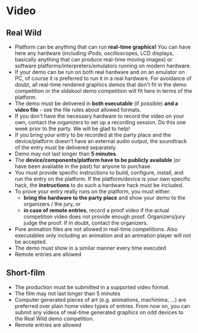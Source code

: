 # Video

## Real Wild

- Platform can be anything that can run **real-time graphics!** You can have here any hardware (including iPods, oscilloscopes, LCD displays, basically anything that can produce real-time moving images) or software platforms/interpreters/emulators running on modern hardware.
- If your demo can be run on both real hardware and on an emulator on PC, of course it is preferred to run it in a real hardware. For avoidance of doubt, all real-time rendered graphics demos that don't fit in the demo competition or the oldskool demo competition will fit here in terms of the platform.
- The demo must be delivered in **both executable** (if possible) **and a video file** - see the file rules about allowed formats.
- If you don't have the necessary hardware to record the video on your own, contact the organizers to set up a recording session. Do this one week prior to the party. We will be glad to help!
- If you bring your entry to be recorded at the party place and the device/platform doesn't have an external audio output, the soundtrack of the entry must be delivered separately.
- Demo may not last longer than **5 minutes**.
- The **device/components/platform have to be publicly available** (or have been available in the past) for anyone to purchase.
- You must provide specific instructions to build, configure, install, and run the entry on the platform. If the platform/device is your own specific hack, the **instructions** to do such a hardware hack must be included.
- To prove your entry really runs on the platform, you must either:
	- **bring the hardware to the party place** and show your demo to the organizers / the jury, or
	- **in case of remote entries**, record a proof video if the actual competition video does not provide enough proof. Organizers/jury judge the proof. If in doubt, contact the organizers.
- Pure animation files are not allowed in real-time competitions. Also executables only including an animation and an animation player will not be accepted.
- The demo must show in a similar manner every time executed
- Remote entries are allowed

## Short-film

- The production must be submitted in a supported video format.
- The film may not last longer than 5 minutes
- Computer generated pieces of art (e.g. animations, machinima, ...) are preferred over plain home video types of entries. From now on, you can submit any videos of real-time generated graphics on odd devices to the Real Wild demo competition.
- Remote entries are allowed